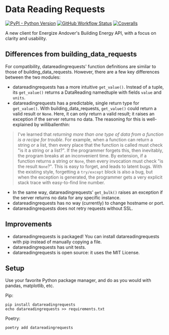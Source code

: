 # Data Reading Requests
[![PyPI - Python Version](https://img.shields.io/pypi/pyversions/datareadingrequests)](https://pypi.org/project/datareadingrequests/)
[![GitHub Workflow Status](https://img.shields.io/github/workflow/status/tactlessfish/datareadingrequests/main)](https://github.com/tactlessfish/datareadingrequests/actions)
[![Coveralls](https://img.shields.io/coveralls/github/tactlessfish/datareadingrequests)](https://coveralls.io/github/tactlessfish/datareadingrequests)

A new client for Energize Andover's Building Energy API, with a focus on clarity and usability.

## Differences from building_data_requests
For compatibility, datareadingrequests' function definitions are similar to those of building_data_requests.
However, there are a few key differences between the two modules:
- datareadingrequests has a more intuitive `get_value()`. 
Instead of a tuple, its `get_value()` returns a DataReading namedtuple with fields `value` and `units`.
- datareadingrequests has a predictable, single return type for `get_value()`.
With building_data_requests, `get_value()` could return a valid result or `None`.
Here, it can only return a valid result; it raises an exception if the server returns no data.
The reasoning for this is well-explained by williballenthin:
> I've learned that *returning more than one type of data from a function is a recipe for trouble*.
> For example, when a function can return a string *or* a list,
> then every place that the function is called must check "is it a string or a list?".
> If the programmer forgets this, then inevitably,
> the program breaks at an inconvenient time.
> By extension, if a function returns a string or `None`,
> then every invocation must check "is the result `None`?".
> This is easy to forget, and leads to latent bugs.
> With the existing style, forgetting a `try/except` block is also a bug,
> but when the exception is generated,
> the programmer gets a very explicit stack trace with easy-to-find line number.
- In the same way, datareadingrequests' `get_bulk()` raises an exception
if the server returns no data for any specific instance.
- datareadingrequests has no way (currently) to change hostname or port.
- datareadingrequests does not retry requests without SSL.

## Improvements
- datareadingrequests is packaged!
You can install datareadingrequests with pip instead of manually copying a file.
- datareadingrequests has unit tests.
- datareadingrequests is open source:
it uses the MIT License.
  
## Setup
Use your favorite Python package manager, and do as you would with pandas, matplotlib, etc.

Pip:
```
pip install datareadingrequests
echo datareadingrequests >> requirements.txt
```

Poetry:
```
poetry add datareadingrequests
```
